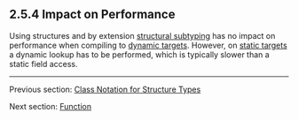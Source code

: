 ## 2.5.4 Impact on Performance

Using structures and by extension [structural subtyping](3.5.2-Structural_Subtyping.md) has no impact on performance when compiling to [dynamic targets](dictionary.md#dynamic-target). However, on [static targets](dictionary.md#static-target) a dynamic lookup has to be performed, which is typically slower than a static field access.

---

Previous section: [Class Notation for Structure Types](2.5.2-Class_Notation_for_Structure_Types.md)

Next section: [Function](2.6-Function.md)